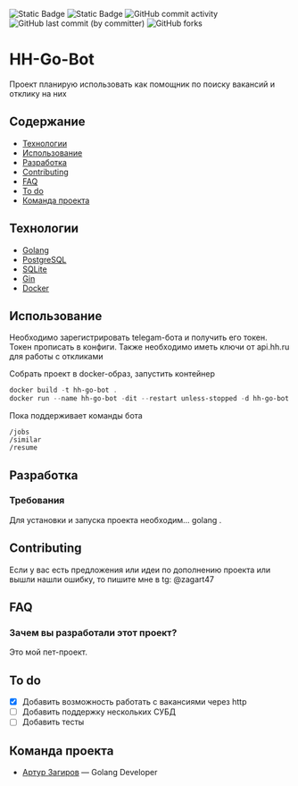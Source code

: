 ![Static Badge](https://img.shields.io/badge/%D1%81%D1%82%D0%B0%D1%82%D1%83%D1%81-%D0%B2_%D1%80%D0%B0%D0%B7%D1%80%D0%B0%D0%B1%D0%BE%D1%82%D0%BA%D0%B5-blue)
![Static Badge](https://img.shields.io/badge/GO-1.21+-blue)
![GitHub commit activity](https://img.shields.io/github/commit-activity/w/zagart47/hh-go-bot)
![GitHub last commit (by committer)](https://img.shields.io/github/last-commit/zagart47/hh-go-bot)
![GitHub forks](https://img.shields.io/github/forks/zagart47/hh-go-bot)

# HH-Go-Bot
Проект планирую использовать как помощник по поиску вакансий и отклику на них

## Содержание
- [Технологии](#технологии)
- [Использование](#использование)
- [Разработка](#разработка)
- [Contributing](#contributing)
- [FAQ](#faq)
- [To do](#to-do)
- [Команда проекта](#команда-проекта)

## Технологии
- [Golang](https://go.dev/)
- [PostgreSQL](https://www.postgresql.org/)
- [SQLite](https://www.sqlite.org/)
- [Gin](https://github.com/gin-gonic/gin)
- [Docker](https://www.docker.com/)

## Использование
Необходимо зарегистрировать telegam-бота и получить его токен.
Токен прописать в конфиги.
Также необходимо иметь ключи от api.hh.ru для работы с откликами

Собрать проект в docker-образ, запустить контейнер
```powershell
docker build -t hh-go-bot .
docker run --name hh-go-bot -dit --restart unless-stopped -d hh-go-bot
```

Пока поддерживает команды бота
```
/jobs
/similar
/resume
```


## Разработка

### Требования
Для установки и запуска проекта необходим... golang .

## Contributing
Если у вас есть предложения или идеи по дополнению проекта или вышли нашли ошибку, то пишите мне в tg: @zagart47

## FAQ
### Зачем вы разработали этот проект?
Это мой пет-проект.

## To do
- [x] Добавить возможность работать с вакансиями через http
- [ ] Добавить поддержку нескольких СУБД
- [ ] Добавить тесты

## Команда проекта
- [Артур Загиров](https://t.me/zagart47) — Golang Developer

